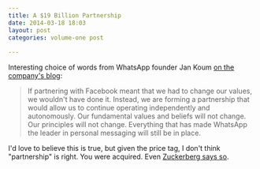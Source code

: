 ```yaml
---
title: A $19 Billion Partnership
date: 2014-03-18 18:03
layout: post
categories: volume-one post
  
---
```



Interesting choice of words from WhatsApp founder Jan Koum [on the company's blog](http://blog.whatsapp.com/index.php/2014/03/setting-the-record-straight/): 

> If partnering with Facebook meant that we had to change our values, we wouldn't have done it. Instead, we are forming a partnership that would allow us to continue operating independently and autonomously. Our fundamental values and beliefs will not change. Our principles will not change. Everything that has made WhatsApp the leader in personal messaging will still be in place. 

I'd love to believe this is true, but given the price tag, I don't think "partnership" is right. You were acquired. Even [Zuckerberg says so](https://www.facebook.com/zuck/posts/10101272463589561). 

